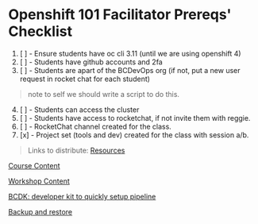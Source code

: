 # Openshift 101 Facilitator Prereqs' Checklist

1. [ ] - Ensure students have oc cli 3.11 (until we are using openshift 4)
2. [ ] - Students have github accounts and 2fa
3. [ ] - Students are apart of the BCDevOps org (if not, put a new user request in rocket chat for each student)
> note to self we should write a script to do this. 
4. [ ] - Students can access the cluster
5. [ ] - Students have access to rocketchat, if not invite them with reggie.
6. [ ] - RocketChat channel created for the class.
7. [x] - Project set (tools and dev) created for the class with session a/b.

> Links to distribute:
[Resources](https://developer.gov.bc.ca)

[Course Content](https://ocp101-content.pathfinder.gov.bc.ca/)

[Workshop Content](https://ocp101-labs.pathfinder.gov.bc.ca/)

[BCDK: developer kit to quickly setup pipeline](https://github.com/BCDevOps/bcdk)

[Backup and restore](https://github.com/BCDevOps/backup-container)
